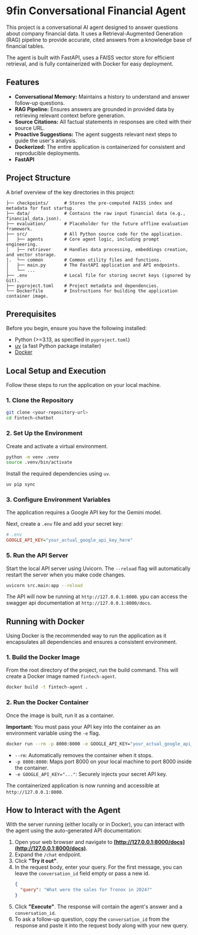  # 9fin Conversational Financial Agent

This project is a conversational AI agent designed to answer questions about company financial data. It uses a Retrieval-Augmented Generation (RAG) pipeline to provide accurate, cited answers from a knowledge base of financial tables.

The agent is built with FastAPI, uses a FAISS vector store for efficient retrieval, and is fully containerized with Docker for easy deployment.

## Features

-   **Conversational Memory:** Maintains a history to understand and answer follow-up questions.
-   **RAG Pipeline:** Ensures answers are grounded in provided data by retrieving relevant context before generation.
-   **Source Citations:** All factual statements in responses are cited with their source URL.
-   **Proactive Suggestions:** The agent suggests relevant next steps to guide the user's analysis.
-   **Dockerized:** The entire application is containerized for consistent and reproducible deployments.
-   **FastAPI** 

## Project Structure

A brief overview of the key directories in this project:

```
├── checkpoints/      # Stores the pre-computed FAISS index and metadata for fast startup.
├── data/             # Contains the raw input financial data (e.g., financial_data.json).
├── evaluation/       # Placeholder for the future offline evaluation framework.
├── src/              # All Python source code for the application.
│   ├── agents        # Core agent logic, including prompt engineering.
│   ├── retriever     # Handles data processing, embeddings creation, and vector storage.
|.  └── common        # Common utility files and functions.
│   ├── main.py       # The FastAPI application and API endpoints.
│   └── ...
├── .env              # Local file for storing secret keys (ignored by Git).
├── pyproject.toml    # Project metadata and dependencies.
└── Dockerfile        # Instructions for building the application container image.
```

## Prerequisites

Before you begin, ensure you have the following installed:
-   Python (>=3.13, as specified in `pyproject.toml`)
-   [uv](https://github.com/astral-sh/uv) (a fast Python package installer)
-   [Docker](https://www.docker.com/products/docker-desktop/)

## Local Setup and Execution

Follow these steps to run the application on your local machine.

### 1. Clone the Repository

```bash
git clone <your-repository-url>
cd fintech-chatbot
```

### 2. Set Up the Environment

Create and activate a virtual environment.
```bash
python -m venv .venv
source .venv/bin/activate
```

Install the required dependencies using `uv`.
```bash
uv pip sync
```

### 3. Configure Environment Variables

The application requires a Google API key for the Gemini model.

Next, create a `.env` file and add your secret key:
```ini
# .env
GOOGLE_API_KEY="your_actual_google_api_key_here"
```

### 5. Run the API Server

Start the local API server using Uvicorn. The `--reload` flag will automatically restart the server when you make code changes.

```bash
uvicorn src.main:app --reload
```

The API will now be running at `http://127.0.0.1:8000`. ypu can access the swagger api documentation at `http://127.0.0.1:8000/docs`.


## Running with Docker

Using Docker is the recommended way to run the application as it encapsulates all dependencies and ensures a consistent environment.

### 1. Build the Docker Image

From the root directory of the project, run the build command. This will create a Docker image named `fintech-agent`.

```bash
docker build -t fintech-agent .
```

### 2. Run the Docker Container

Once the image is built, run it as a container.

**Important:** You must pass your API key into the container as an environment variable using the `-e` flag.

```bash
docker run --rm -p 8000:8000 -e GOOGLE_API_KEY="your_actual_google_api_key" fintech-agent
```

-   `--rm`: Automatically removes the container when it stops.
-   `-p 8000:8000`: Maps port 8000 on your local machine to port 8000 inside the container.
-   `-e GOOGLE_API_KEY="..."`: Securely injects your secret API key.

The containerized application is now running and accessible at `http://127.0.0.1:8000`.

## How to Interact with the Agent

With the server running (either locally or in Docker), you can interact with the agent using the auto-generated API documentation:

1.  Open your web browser and navigate to **[http://127.0.0.1:8000/docs](http://127.0.0.1:8000/docs)**.
2.  Expand the `/chat` endpoint.
3.  Click **"Try it out"**.
4.  In the request body, enter your query. For the first message, you can leave the `conversation_id` field empty or pass a new id.
    ```json
    {
      "query": "What were the sales for Tronox in 2024?"
    }
    ```
5.  Click **"Execute"**. The response will contain the agent's answer and a `conversation_id`.
6.  To ask a follow-up question, copy the `conversation_id` from the response and paste it into the request body along with your new query.